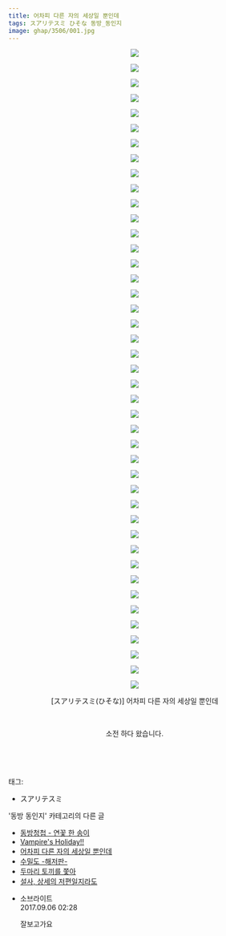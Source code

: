 ```yaml
---
title: 어차피 다른 자의 세상일 뿐인데
tags: スアリテスミ ひそな 동방_동인지
image: ghap/3506/001.jpg
---
```

<div class="article">
<p style="text-align: center; clear: none; float: none;"><img src="{{ site.nasurl }}/ghap/3506/001.jpg"/></p>
<p style="text-align: center; clear: none; float: none;"><img src="{{ site.nasurl }}/ghap/3506/002.jpg"/></p>
<p style="text-align: center; clear: none; float: none;"><img src="{{ site.nasurl }}/ghap/3506/003.jpg"/></p>
<p style="text-align: center; clear: none; float: none;"><img src="{{ site.nasurl }}/ghap/3506/004.jpg"/></p>
<p style="text-align: center; clear: none; float: none;"><img src="{{ site.nasurl }}/ghap/3506/005.jpg"/></p>
<p style="text-align: center; clear: none; float: none;"><img src="{{ site.nasurl }}/ghap/3506/006.jpg"/></p>
<p style="text-align: center; clear: none; float: none;"><img src="{{ site.nasurl }}/ghap/3506/007.jpg"/></p>
<p style="text-align: center; clear: none; float: none;"><img src="{{ site.nasurl }}/ghap/3506/008.jpg"/></p>
<p style="text-align: center; clear: none; float: none;"><img src="{{ site.nasurl }}/ghap/3506/009.jpg"/></p>
<p style="text-align: center; clear: none; float: none;"><img src="{{ site.nasurl }}/ghap/3506/010.jpg"/></p>
<p style="text-align: center; clear: none; float: none;"><img src="{{ site.nasurl }}/ghap/3506/011.jpg"/></p>
<p style="text-align: center; clear: none; float: none;"><img src="{{ site.nasurl }}/ghap/3506/012.jpg"/></p>
<p style="text-align: center; clear: none; float: none;"><img src="{{ site.nasurl }}/ghap/3506/013.jpg"/></p>
<p style="text-align: center; clear: none; float: none;"><img src="{{ site.nasurl }}/ghap/3506/014.jpg"/></p>
<p style="text-align: center; clear: none; float: none;"><img src="{{ site.nasurl }}/ghap/3506/015.jpg"/></p>
<p style="text-align: center; clear: none; float: none;"><img src="{{ site.nasurl }}/ghap/3506/016.jpg"/></p>
<p style="text-align: center; clear: none; float: none;"><img src="{{ site.nasurl }}/ghap/3506/017.jpg"/></p>
<p style="text-align: center; clear: none; float: none;"><img src="{{ site.nasurl }}/ghap/3506/018.jpg"/></p>
<p style="text-align: center; clear: none; float: none;"><img src="{{ site.nasurl }}/ghap/3506/019.jpg"/></p>
<p style="text-align: center; clear: none; float: none;"><img src="{{ site.nasurl }}/ghap/3506/020.jpg"/></p>
<p style="text-align: center; clear: none; float: none;"><img src="{{ site.nasurl }}/ghap/3506/021.jpg"/></p>
<p style="text-align: center; clear: none; float: none;"><img src="{{ site.nasurl }}/ghap/3506/022.jpg"/></p>
<p style="text-align: center; clear: none; float: none;"><img src="{{ site.nasurl }}/ghap/3506/023.jpg"/></p>
<p style="text-align: center; clear: none; float: none;"><img src="{{ site.nasurl }}/ghap/3506/024.jpg"/></p>
<p style="text-align: center; clear: none; float: none;"><img src="{{ site.nasurl }}/ghap/3506/025.jpg"/></p>
<p style="text-align: center; clear: none; float: none;"><img src="{{ site.nasurl }}/ghap/3506/026.jpg"/></p>
<p style="text-align: center; clear: none; float: none;"><img src="{{ site.nasurl }}/ghap/3506/027.jpg"/></p>
<p style="text-align: center; clear: none; float: none;"><img src="{{ site.nasurl }}/ghap/3506/028.jpg"/></p>
<p style="text-align: center; clear: none; float: none;"><img src="{{ site.nasurl }}/ghap/3506/029.jpg"/></p>
<p style="text-align: center; clear: none; float: none;"><img src="{{ site.nasurl }}/ghap/3506/030.jpg"/></p>
<p style="text-align: center; clear: none; float: none;"><img src="{{ site.nasurl }}/ghap/3506/031.jpg"/></p>
<p style="text-align: center; clear: none; float: none;"><img src="{{ site.nasurl }}/ghap/3506/032.jpg"/></p>
<p style="text-align: center; clear: none; float: none;"><img src="{{ site.nasurl }}/ghap/3506/033.jpg"/></p>
<p style="text-align: center; clear: none; float: none;"><img src="{{ site.nasurl }}/ghap/3506/034.jpg"/></p>
<p style="text-align: center; clear: none; float: none;"><img src="{{ site.nasurl }}/ghap/3506/035.jpg"/></p>
<p style="text-align: center; clear: none; float: none;"><img src="{{ site.nasurl }}/ghap/3506/036.jpg"/></p>
<p style="text-align: center; clear: none; float: none;"><img src="{{ site.nasurl }}/ghap/3506/037.jpg"/></p>
<p style="text-align: center; clear: none; float: none;"><img src="{{ site.nasurl }}/ghap/3506/038.jpg"/></p>
<p style="text-align: center; clear: none; float: none;"><img src="{{ site.nasurl }}/ghap/3506/039.jpg"/></p>
<p style="text-align: center; clear: none; float: none;"><img src="{{ site.nasurl }}/ghap/3506/040.jpg"/></p>
<p style="text-align: center; clear: none; float: none;"><img src="{{ site.nasurl }}/ghap/3506/041.jpg"/></p>
<p style="text-align: center; clear: none; float: none;"><img src="{{ site.nasurl }}/ghap/3506/042.jpg"/></p>
<p style="text-align: center; clear: none; float: none;"><img src="{{ site.nasurl }}/ghap/3506/043.jpg"/></p>
<p style="text-align: center; clear: none; float: none;">[スアリテスミ(ひそな)] 어차피 다른 자의 세상일 뿐인데</p>
<p style="text-align: center; clear: none; float: none;"><br/></p>
<p style="text-align: center; clear: none; float: none;">소전 하다 왔습니다.</p>
<p style="text-align: center; clear: none; float: none;"><br/></p>
<p><br/></p>
</div><div class="tagTrail">
<p>태그: </p>
<ul>
<li>スアリテスミ</li>
</ul>
</div><div class="another">
<p>'동방 동인지' 카테고리의 다른 글</p>
<ul>
<li><a href="/2017-07-07-ghap_3518">동방청첩 - 연꽃 한 송이</a></li>
<li><a href="/2017-07-02-ghap_3507">Vampire's Holiday!!</a></li>
<li><a href="/2017-07-02-ghap_3506">어차피 다른 자의 세상일 뿐인데</a></li>
<li><a href="/2017-06-25-ghap_3499">수밀도 -해저판-</a></li>
<li><a href="/2017-06-24-ghap_3492">두마리 토끼를 쫓아</a></li>
<li><a href="/2017-06-24-ghap_3490">설사, 상세의 저편일지라도</a></li>
</ul>
</div><div class="cb_module cb_fluid">
<div class="cb_wrt cb_profile">
<div class="comment">
<ul>
<li class="cb_thumb_off" id="comment15077128">
<div class="cb_comment_area">
<div class="cb_info_area">
<div class="cb_section">
<span class="cb_nick_name">소브라이트</span>
</div>
<div class="cb_section">
<span class="cb_date">2017.09.06 02:28 </span>
</div>
</div>
<div class="cb_dsc_comment">
<p class="cb_dsc">
											잘보고가요
										</p>
</div>
</div></li>
</ul>
</div>
</div><!-- commentList close -->
</div>